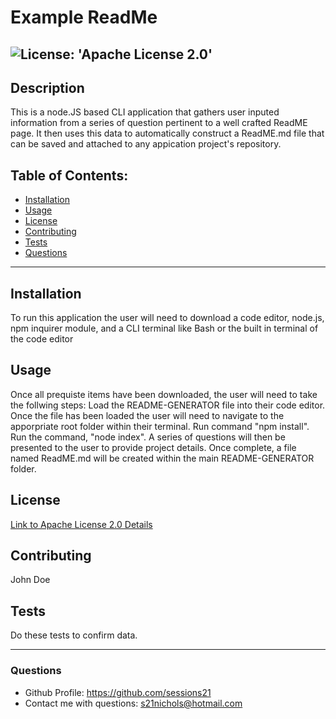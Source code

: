 
# **Example ReadMe**
  ![License: 'Apache License 2.0'](https://img.shields.io/badge/License-Apache%20License%202.0-red)
 -------------------------------
## Description 
  This is a node.JS based CLI application that gathers user inputed information from a series of question pertinent to a well crafted ReadME page. It then uses this data to automatically construct a ReadME.md file that can be saved and attached to any appication project's repository.

## Table of Contents:
  * [Installation](#installation)
  * [Usage](#usage)
  * [License](#license)
  * [Contributing](#contributing)
  * [Tests](#tests)
  * [Questions](#questions)
 --------------------------------- 
## Installation
  To run this application the user will need to download a code editor, node.js, npm inquirer module, and a CLI terminal like Bash or the built in terminal of the code editor

## Usage
  Once all prequiste items have been downloaded, the user will need to take the follwing steps: Load the README-GENERATOR file into their code editor. Once the file has been loaded the user will need to navigate to the apporpriate root folder within their terminal. Run command "npm install". Run the command, "node index". A series of questions will then be presented to the user to provide project details. Once complete, a file named ReadME.md will be created within the main README-GENERATOR folder.

## License
  [Link to Apache License 2.0 Details](https://choosealicense.com/licenses/apache-2.0/)

## Contributing
  John Doe

## Tests
  Do these tests to confirm data.

 ---------------------------------
### Questions
* Github Profile: https://github.com/sessions21
* Contact me with questions: s21nichols@hotmail.com

